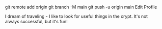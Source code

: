 git remote add origin 
git branch -M main
git push -u origin main
Edit Profile




I dream of traveling - I like to look for useful things in the crypt. It's not always successful, but it's fun!

